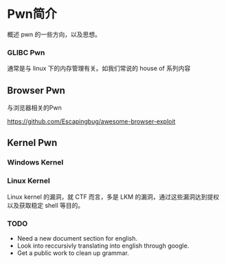 # Pwn简介

概述 pwn 的一些方向，以及思想。



### GLIBC Pwn

通常是与 linux 下的内存管理有关。如我们常说的 house of 系列内容



## Browser Pwn

与浏览器相关的Pwn

https://github.com/Escapingbug/awesome-browser-exploit



## Kernel Pwn

### Windows Kernel

### Linux Kernel
Linux kernel 的漏洞，就 CTF 而言，多是 LKM 的漏洞，通过这些漏洞达到提权以及获取稳定 shell 等目的。

### TODO
* Need a new document section for english.
* Look into reccursivly translating into english through google.
* Get a public work to clean up grammar. 
